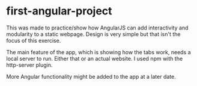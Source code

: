 # first-angular-project

This was made to practice/show how AngularJS can add interactivity and modularity to a static webpage. Design is very simple but that isn't the focus of this exercise.

The main feature of the app, which is showing how the tabs work, needs a local server to run. Either that or an actual website. I used npm with the http-server plugin. 

More Angular functionality might be added to the app at a later date.